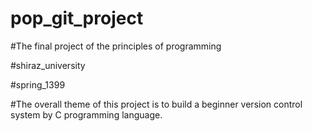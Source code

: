 # pop_git_project

#The final project of the  principles of programming

#shiraz_university

#spring_1399

#The overall theme of this project is to build a beginner version control system by C programming language.
